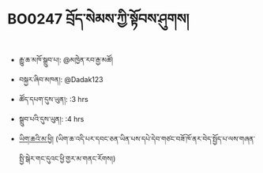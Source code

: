 # BO0247 བྲོད་སེམས་ཀྱི་སྟོབས་ཤུགས།
- རྒྱུ་ཆ་མཁོ་སྒྲུབ་པ།: @མཁྱེན་རབ་རྒྱ་མཚོ།
- བསྐྱར་ཞིབ་མཁན།: @Dadak123
- ཚོད་དཔག་དུས་ཡུན།: :3 hrs
- སྒྲུབ་པའི་དུས་ཡུན།: :4 hrs
- [ཡིག་ཆའི་མ་ཕྱི།](https://github.com/MonlamAI/BO0247/releases/download/247/default.pdf)
(ཡིག་ཆ་འདི་པར་དབང་ཅན་ཡིན་པས་དཔེ་དེབ་གཙང་བཟོ་ཁོ་ནར་བེད་སྤྱོད་པ་ལས་གཞན་སྤྱི་སྒེར་གང་དུའང་ཕྱི་གྱར་མ་གནང་རོགས།)
